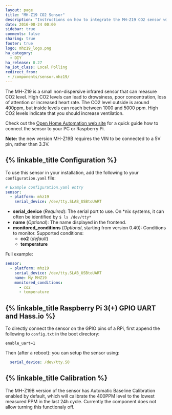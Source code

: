 ```yaml
---
layout: page
title: "MH-Z19 CO2 Sensor"
description: "Instructions on how to integrate the MH-Z19 CO2 sensor with Home Assistant."
date: 2016-08-24 00:00
sidebar: true
comments: false
sharing: true
footer: true
logo: mhz19_logo.png
ha_category:
  - DIY
ha_release: 0.27
ha_iot_class: Local Polling
redirect_from:
 - /components/sensor.mhz19/
---
```


The MH-Z19 is a small non-dispersive infrared sensor that can measure CO2 level. High CO2 levels can lead to drowsiness, poor concentration, loss of attention or increased heart rate. The CO2 level outside is around 400ppm, but inside levels can reach between 1000 and 5000 ppm. High CO2 levels indicate that you should increase ventilation.

Check out the [Open Home Automation web site](https://www.open-homeautomation.com/2016/08/24/monitor-co2-levels-in-your-house/) for a quick guide how to connect the sensor to your PC or Raspberry Pi.

**Note:** the new version MH-Z19B requires the VIN to be connected to a 5V pin, rather than 3.3V.

## {% linkable_title Configuration %}

To use this sensor in your installation, add the following to your `configuration.yaml` file:

```yaml
# Example configuration.yaml entry
sensor:
  - platform: mhz19
    serial_device: /dev/tty.SLAB_USBtoUART
```

- **serial_device** (*Required*): The serial port to use. On *nix systems, it can often be identified by `$ ls /dev/tty*`
- **name** (*Optional*): The name displayed in the frontend.
- **monitored_conditions** (*Optional*, starting from version 0.40): Conditions to monitor. Supported conditions:
  - **co2** (*default*)
  - **temperature**

Full example:
```yaml
sensor:
  - platform: mhz19
    serial_device: /dev/tty.SLAB_USBtoUART
    name: My MHZ19
    monitored_conditions:
      - co2
      - temperature
```

## {% linkable_title Raspberry Pi 3(+) GPIO UART and Hass.io %}

To directly connect the sensor on the GPIO pins of a RPi, first append the following to `config.txt` in the boot directory:

```text
enable_uart=1
```

Then (after a reboot): you can setup the sensor using:

```yaml
  serial_device: /dev/tty.S0
```

## {% linkable_title Calibration %}

The MH-Z19B version of the sensor has Automatic Baseline Calibration enabled by default, which will calibrate the 400PPM level to the lowest measured PPM in the last 24h cycle. Currently the component does not allow turning this functionaly off.
